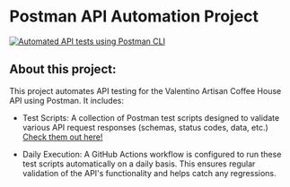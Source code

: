 # Postman API Automation Project
[![Automated API tests using Postman CLI](https://github.com/Ederfdz/Coffee-API-Postman-Project/actions/workflows/postman.yml/badge.svg)](https://github.com/Ederfdz/Coffee-API-Postman-Project/actions/workflows/postman.yml)
## About this project:

This project automates API testing for the Valentino Artisan Coffee House API using Postman. It includes:

- Test Scripts: A collection of Postman test scripts designed to validate various API request responses (schemas, status codes, data, etc.) [Check them out here!](https://www.postman.com/ederfdz/workspace/api-tester/collection/27786671-71a7dd34-ba00-49ec-9619-cba2dfe84dea
)

- Daily Execution: A GitHub Actions workflow is configured to run these test scripts automatically on a daily basis. This ensures regular validation of the API's functionality and helps catch any regressions.

